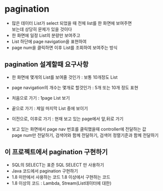 # pagination
* 많은 데이터 List가 select 되었을 때 전체 list를 한 화면에 보여주면  
보는데 상당히 문제가 있을 것이다
* 한 화면에 일정 List의 분량만 보여주고
* List 하단에 page navigation을 표현하여
* page num을 클릭하면 이후 List를 조회하여 보여주는 방식

## pagination 설계할때 요구사항
* 한 화면에 몇개의 List를 보여줄 것인가 : 보통 10개정도 List
* page navigation의 개수는 몇개로 할것인가 : 5개 또는 10개 정도 표현
* 처음으로 가기 : 1page List 보기
* 끝으로 가기 : 제일 마지막 List 중에 보이기
* 이전으로, 이후로 가기 : 현재 보고 있는 page에서 앞,뒤로 가기

* 보고 있는 화면에서 page nav 번호를 클릭했을때 controller에 전달하는 값  
page num만 전달하기, 검색어와 함께 전달하기, 검색어 정렬기준과 함께 전달하기

## 이 프로젝트에서 pagination 구현하기
* SQL의 SELECT는 표준 SQL SELECT 만 사용하기
* Java 코드에서 pagination 구현하기
* 1.8 미만에서 사용하는 코드 1.8 이상에서 구현하는 코드
* 1.8 이상의 코드 : Lambda, Stream(List데이터에 대한)